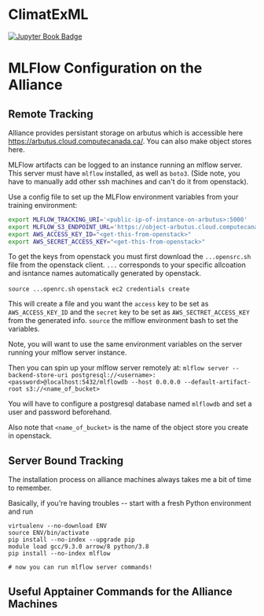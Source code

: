 # ClimatExML

[![Jupyter Book Badge](https://jupyterbook.org/badge.svg)](https://nannau.github.io/ClimatExML/intro.html)


# MLFlow Configuration on the Alliance

## Remote Tracking

Alliance provides persistant storage on arbutus which is accessible here https://arbutus.cloud.computecanada.ca/. You can also make object stores here.

MLFlow artifacts can be logged to an instance running an mlflow server. This server must have `mlflow` installed, as well as `boto3`. (Side note, you have to manually add other ssh machines and can't do it from openstack).

Use a config file to set up the MLFlow environment variables from your training environment:
```bash
export MLFLOW_TRACKING_URI='<public-ip-of-instance-on-arbutus>:5000'
export MLFLOW_S3_ENDPOINT_URL='https://object-arbutus.cloud.computecanada.ca/'
export AWS_ACCESS_KEY_ID="<get-this-from-openstack>"
export AWS_SECRET_ACCESS_KEY="<get-this-from-openstack>"
```

To get the keys from openstack you must first download the `...opensrc.sh` file from the openstack client. `...` corresponds to your specific allcoation and isntance names automatically generated by openstack.

`source ...openrc.sh` 
`openstack ec2 credentials create`

This will create a file and you want the `access` key to be set as `AWS_ACCESS_KEY_ID` and the `secret` key to be set as `AWS_SECTRET_ACCESS_KEY` from the generated info. `source` the mlflow environment bash to set the variables.

Note, you will want to use the same environment variables on the server running your mlflow server instance. 

Then you can spin up your mlflow server remotely at:
`mlflow server --backend-store-uri postgresql://<username>:<password>@localhost:5432/mlflowdb --host 0.0.0.0 --default-artifact-root s3://<name_of_bucket>`

You will have to configure a postgresql database named `mlflowdb` and set a user and password beforehand. 

Also note that `<name_of_bucket>` is the name of the object store you create in openstack. 

## Server Bound Tracking
The installation process on alliance machines always takes me a bit of time to remember.

Basically, if you're having troubles -- start with a fresh Python environment and run 
```
virtualenv --no-download ENV
source ENV/bin/activate
pip install --no-index --upgrade pip
module load gcc/9.3.0 arrow/8 python/3.8
pip install --no-index mlflow

# now you can run mlflow server commands! 
```
## Useful Apptainer Commands for the Alliance Machines
